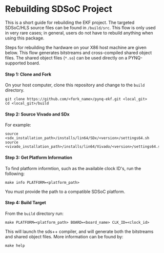 
# Rebuilding SDSoC Project

This is a short guide for rebuilding the EKF project. The targeted SDSoC/HLS source files can be found in `/build/src`.
This flow is only used in very rare cases; in general, users do not have to 
rebuild anything when using this package.

Steps for rebuilding the hardware on your X86 host machine are given below. 
This flow generates bitstreams and cross-compiled shared object files.
The shared object files (`*.so`) can be used directly on a PYNQ-supported board.


#### Step 1: Clone and Fork

On your host computer, clone this repository and change to the `build` directory.

```shell
git clone https://github.com/<fork_name>/pynq-ekf.git <local_git>
cd <local_git>/build
```

#### Step 2: Source Vivado and SDx

For example:

```shell
source <sdx_installation_path>/installs/lin64/SDx/<version>/settings64.sh
source <vivado_installation_path>/installs/lin64/Vivado/<version>/settings64.sh
```

#### Step 3: Get Platform Information

To find platform informtion, such as the available clock ID's, run the following:

```shell
make info PLATFORM=<platform_path>
```

You must provide the path to a compatible SDSoC platform.

#### Step 4: Build Target

From the `build` directory run:

```shell
make PLATFORM=<platform_path> BOARD=<board_name> CLK_ID=<clock_id>
```

This will launch the sds++ compiler, and will generate both the bitstreams 
and shared object files. More information can be found by:

```shell
make help
```
